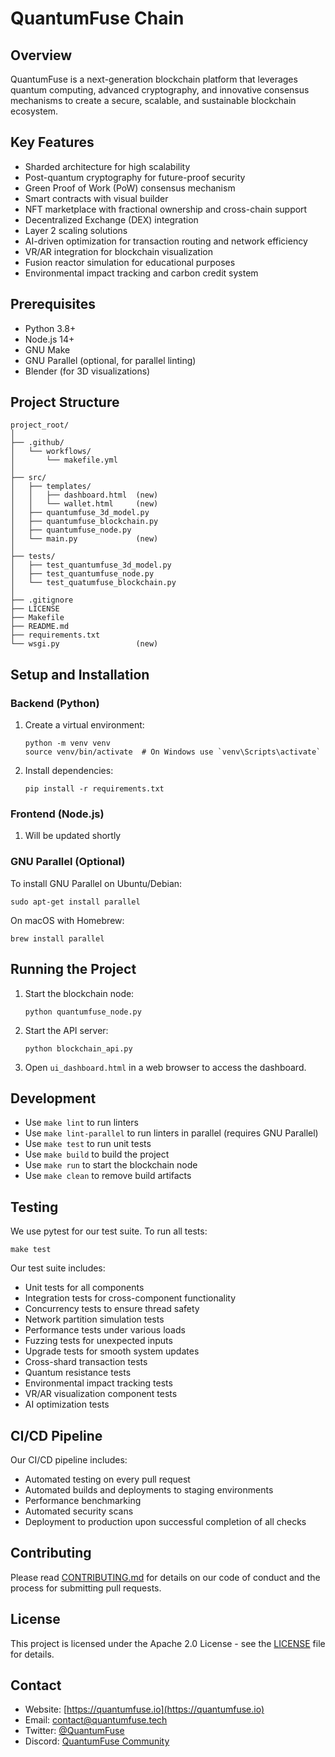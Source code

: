 # QuantumFuse Chain

## Overview

QuantumFuse is a next-generation blockchain platform that leverages quantum computing, advanced cryptography, and innovative consensus mechanisms to create a secure, scalable, and sustainable blockchain ecosystem.

## Key Features

- Sharded architecture for high scalability
- Post-quantum cryptography for future-proof security
- Green Proof of Work (PoW) consensus mechanism
- Smart contracts with visual builder
- NFT marketplace with fractional ownership and cross-chain support
- Decentralized Exchange (DEX) integration
- Layer 2 scaling solutions
- AI-driven optimization for transaction routing and network efficiency
- VR/AR integration for blockchain visualization
- Fusion reactor simulation for educational purposes
- Environmental impact tracking and carbon credit system

## Prerequisites

- Python 3.8+
- Node.js 14+
- GNU Make
- GNU Parallel (optional, for parallel linting)
- Blender (for 3D visualizations)

## Project Structure

```
project_root/
│
├── .github/
│   └── workflows/
│       └── makefile.yml
│
├── src/
│   ├── templates/
│   │   ├── dashboard.html  (new)
│   │   └── wallet.html     (new)
│   ├── quantumfuse_3d_model.py
│   ├── quantumfuse_blockchain.py
│   ├── quantumfuse_node.py
│   └── main.py             (new)
│
├── tests/
│   ├── test_quantumfuse_3d_model.py
│   ├── test_quantumfuse_node.py
│   └── test_quatumfuse_blockchain.py
│
├── .gitignore
├── LICENSE
├── Makefile
├── README.md
├── requirements.txt
└── wsgi.py                 (new)
```

## Setup and Installation

### Backend (Python)

1. Create a virtual environment:
   ```
   python -m venv venv
   source venv/bin/activate  # On Windows use `venv\Scripts\activate`
   ```

2. Install dependencies:
   ```
   pip install -r requirements.txt
   ```

### Frontend (Node.js)

1. Will be updated shortly

### GNU Parallel (Optional)

To install GNU Parallel on Ubuntu/Debian:
```
sudo apt-get install parallel
```

On macOS with Homebrew:
```
brew install parallel
```

## Running the Project

1. Start the blockchain node:
   ```
   python quantumfuse_node.py
   ```

2. Start the API server:
   ```
   python blockchain_api.py
   ```

3. Open `ui_dashboard.html` in a web browser to access the dashboard.

## Development

- Use `make lint` to run linters
- Use `make lint-parallel` to run linters in parallel (requires GNU Parallel)
- Use `make test` to run unit tests
- Use `make build` to build the project
- Use `make run` to start the blockchain node
- Use `make clean` to remove build artifacts

## Testing

We use pytest for our test suite. To run all tests:

```
make test
```

Our test suite includes:
- Unit tests for all components
- Integration tests for cross-component functionality
- Concurrency tests to ensure thread safety
- Network partition simulation tests
- Performance tests under various loads
- Fuzzing tests for unexpected inputs
- Upgrade tests for smooth system updates
- Cross-shard transaction tests
- Quantum resistance tests
- Environmental impact tracking tests
- VR/AR visualization component tests
- AI optimization tests

## CI/CD Pipeline

Our CI/CD pipeline includes:
- Automated testing on every pull request
- Automated builds and deployments to staging environments
- Performance benchmarking
- Automated security scans
- Deployment to production upon successful completion of all checks

## Contributing

Please read [CONTRIBUTING.md](CONTRIBUTING.md) for details on our code of conduct and the process for submitting pull requests.

## License

This project is licensed under the Apache 2.0 License - see the [LICENSE](LICENSE) file for details.

## Contact

- Website: [https://quantumfuse.io](https://quantumfuse.io)
- Email: contact@quantumfuse.tech
- Twitter: [@QuantumFuse](https://twitter.com/QuantumFuse)
- Discord: [QuantumFuse Community](https://discord.gg/quantumfuse)



